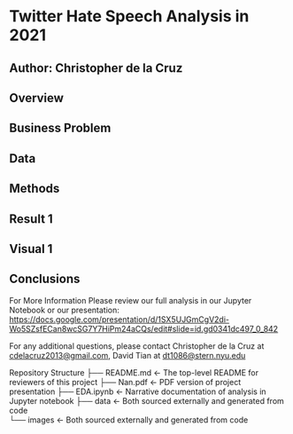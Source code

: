 # Twitter Hate Speech Analysis in 2021

## Author: Christopher de la Cruz

## Overview

## Business Problem

## Data

## Methods

## Result 1

## Visual 1

## Conclusions

For More Information
Please review our full analysis in our Jupyter Notebook or our presentation: https://docs.google.com/presentation/d/1SX5UJGmCgV2di-Wo5SZsfECan8wcSG7Y7HiPm24aCQs/edit#slide=id.gd0341dc497_0_842

For any additional questions, please contact Christopher de la Cruz at cdelacruz2013@gmail.com, David Tian at dt1086@stern.nyu.edu

Repository Structure
├── README.md                                         <- The top-level README for reviewers of this project
├── Nan.pdf                                           <- PDF version of project presentation
├── EDA.ipynb                                         <- Narrative documentation of analysis in Jupyter notebook 
├── data                                              <- Both sourced externally and generated from code     
└── images                                            <- Both sourced externally and generated from code

